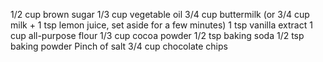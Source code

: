 1/2 cup brown sugar 
1/3 cup vegetable oil
3/4 cup buttermilk (or 3/4 cup milk + 1 tsp lemon juice, set aside for a few minutes)
1 tsp vanilla extract
1 cup all-purpose flour
1/3 cup cocoa powder
1/2 tsp baking soda
1/2 tsp baking powder
Pinch of salt
3/4 cup chocolate chips